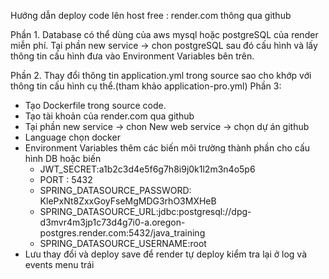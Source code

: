 Hướng dẫn deploy code lên host free : render.com thông qua github

Phần 1.
Database có thể dùng của aws mysql hoặc postgreSQL của render miễn phí.
Tại phần new service -> chon postgreSQL sau đó cấu hình và lấy thông tin cấu hình đưa vào Environment Variables bên trên.

Phần 2.
Thay đổi thông tin application.yml trong source sao cho khớp với thông tin cấu hình cụ thể.(tham khảo application-pro.yml)
Phần 3:
+ Tạo Dockerfile trong source code.
+ Tạo tài khoản của render.com qua github
+ Tại phần new service -> chon New web service -> chọn dự án github 
+ Language chọn docker
+ Environment Variables thêm các biến môi trường thành phần cho cấu hình DB hoặc biến 
  - JWT_SECRET:a1b2c3d4e5f6g7h8i9j0k1l2m3n4o5p6
  - PORT : 5432
  - SPRING_DATASOURCE_PASSWORD: KlePxNt8ZxxGoyFseMgMDG3rhO3MXHeB
  - SPRING_DATASOURCE_URL:jdbc:postgresql://dpg-d3mvr4m3jp1c73d4g7i0-a.oregon-postgres.render.com:5432/java_training
  - SPRING_DATASOURCE_USERNAME:root
+ Lưu thay đổi và deploy save để render tự deploy kiểm tra lại ở log và events menu trái